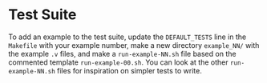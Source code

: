 Test Suite
==========

To add an example to the test suite, update the `DEFAULT_TESTS` line
in the `Makefile` with your example number, make a new directory
`example_NN/` with the example `.v` files, and make a
`run-example-NN.sh` file based on the commented template
`run-example-00.sh`.  You can look at the other `run-example-NN.sh`
files for inspiration on simpler tests to write.
